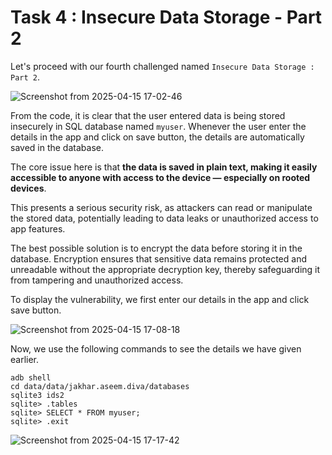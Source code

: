 # Task 4 : Insecure Data Storage - Part 2

Let's proceed with our fourth challenged named `Insecure Data Storage : Part 2`.

![Screenshot from 2025-04-15 17-02-46](https://github.com/user-attachments/assets/298996f3-d4a2-41d8-8f79-cb89441c7f48)

From the code, it is clear that the user entered data is being stored insecurely in SQL database named `myuser`. Whenever the user enter the details in the app and click on save button, the details are automatically saved in the database.

The core issue here is that **the data is saved in plain text, making it easily accessible to anyone with access to the device — especially on rooted devices**.

This presents a serious security risk, as attackers can read or manipulate the stored data, potentially leading to data leaks or unauthorized access to app features.

The best possible solution is to encrypt the data before storing it in the database. Encryption ensures that sensitive data remains protected and unreadable without the appropriate decryption key, thereby safeguarding it from tampering and unauthorized access.

To display the vulnerability, we first enter our details in the app and click save button.

![Screenshot from 2025-04-15 17-08-18](https://github.com/user-attachments/assets/525eaa25-f334-49cd-babb-d0f5b2f2cc2e)

Now, we use the following commands to see the details we have given earlier.

```
adb shell
cd data/data/jakhar.aseem.diva/databases 
sqlite3 ids2
sqlite> .tables
sqlite> SELECT * FROM myuser;
sqlite> .exit
```

![Screenshot from 2025-04-15 17-17-42](https://github.com/user-attachments/assets/b9f65255-8cc0-493b-8883-664dd137b2cb)
